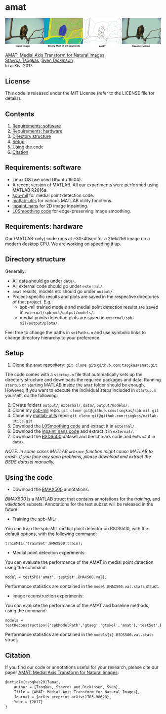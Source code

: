# amat


<img src="teaser-horizontal.png" width="900px"/>

[AMAT: Medial Axis Transform for Natural Images](https://arxiv.org/abs/1703.08628)  
[Stavros Tsogkas](http://tsogkas.github.io/), [Sven Dickinson](http://www.cs.toronto.edu/~sven/)  
In arXiv, 2017.


## License

This code is released under the MIT License (refer to the LICENSE file for details).

## Contents
1. [Requirements: software](#requirements-software)
2. [Requirements: hardware](#requirements-hardware)
3. [Directory structure](#directory-structure)
4. [Setup](#setup)
5. [Using the code](#using-the-code)
6. [Citation](#citation)

## Requirements: software

* Linux OS (we used Ubuntu 16.04).
* A recent version of MATLAB. All our experiments were performed using MATLAB R2016a.
* [spb-mil](https://github.com/tsogkas/spb-mil) for medial point detection code. 
* [matlab-utils](https://github.com/tsogkas/matlab-utils) for various MATLAB utility functions.
* [inpaint_nans](https://www.mathworks.com/matlabcentral/fileexchange/4551-inpaint-nans?focused=5242309&tab=function) for 2D image inpainting.
* [L0Smoothing code](http://www.cse.cuhk.edu.hk/leojia/projects/L0smoothing/L0smoothing.zip) for edge-preserving image smoothing.

## Requirements: hardware

Our (MATLAB-only) code runs at ~30-40sec for a 256x256 image on a modern desktop CPU. We are working on speeding it up.

## Directory structure
Generally:
* All data should go under `data/`.
* All external code should go under `external/`.
* `amat` results, models etc should go under `output/`.
* Project-specific results and plots are saved in the respective directories of that project. E.g.:
  - spb-mil trained models and medial point detection results are saved in `external/spb-mil/output/models/`. 
  - medial points detection plots are saved in `external/spb-mil/output/plots/`.

Feel free to change the paths in `setPaths.m` and use symbolic links to change directory hierarchy to your preference.

## Setup

1. Clone the `amat` repository: `git clone git@github.com:tsogkas/amat.git`

The code comes with a `startup.m` file that automatically sets up the directory structure and downloads the required packages and data.
Running `startup` or starting MATLAB inside the `amat` folder should be enough.
However, If you want to execute the individual steps included in `startup.m` yourself, do the following: 

2. Create folders `output/`, `external/`, `data/`, `output/models/`.
3. Clone my [spb-mil](https://github.com/tsogkas/spb-mil) repo: `git clone git@github.com:tsogkas/spb-mil.git`   
4. Clone my [matlab-utils](https://github.com/tsogkas/matlab-utils) repo: `git clone git@github.com:tsogkas/matlab-utils.git`
5. Download the [L0Smoothing code](http://www.cse.cuhk.edu.hk/leojia/projects/L0smoothing/L0smoothing.zip) and extract it in `external/`.
6. Download the [inpaint_nans code](https://www.mathworks.com/matlabcentral/mlc-downloads/downloads/submissions/4551/versions/2/download/zip) and extract it in `external/`.
7. Download the [BSDS500](http://www.eecs.berkeley.edu/Research/Projects/CS/vision/grouping/BSR/BSR_bsds500.tgz) dataset and benchmark code and extract it in `data/`.

*NOTE: in some cases MATLAB `websave` function might cause MATLAB to crash. If you face any such problems, please download and extract the BSDS dataset manually.*

## Using the code

* Download the [BMAX500](https://drive.google.com/open?id=0B_bjRXqR9K3OZ0Rub2FGVGlxZDA) annotations.

*BMAX500* is a MATLAB struct that contains annotations for the *training*, and *validation* subsets. Annotations for the test subset will be released in the future.

* Training the spb-MIL:

You can train the spb-MIL medial point detector on BSDS500, with the default options, with the following command:

	trainMIL('trainSet',BMAX500.train);

* Medial point detection experiments:

You can evaluate the performance of the AMAT in medial point detection using the command:
	
	model = testSPB('amat','testSet',BMAX500.val);

Performance statistics are contained in the `model.BMAX500.val.stats` struct.

* Image reconstruction experiments:

You can evaluate the performance of the AMAT and baseline methods, using the command:

	models = testReconstruction({'spbModelPath','gtseg','gtskel','amat'},'testSet',BMAX500.val);

Performance statistics are contained in the `models{i}.BSDS500.val.stats` struct.


## Citation 

If you find our code or annotations useful for your research, please cite our paper [AMAT: Medial Axis Transform for Natural Images](https://arxiv.org/abs/1703.08628):

	@article{tsogkas2017amat,
		Author = {Tsogkas, Stavros and Dickinson, Sven},
		Title = {AMAT: Medial Axis Transform for Natural Images},
		Journal = {arXiv preprint arXiv:1703.08628},
		Year = {2017}
	}

  
    



